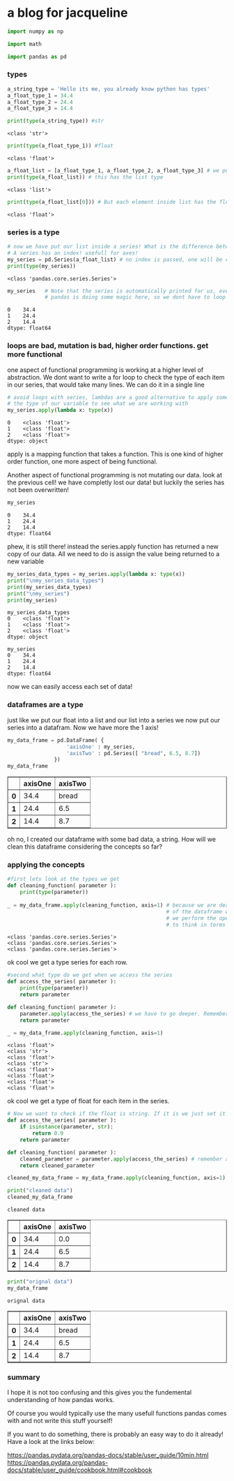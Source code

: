 # a blog for jacqueline 


```python
import numpy as np
```


```python
import math
```


```python
import pandas as pd
```

### types


```python
a_string_type = 'Hello its me, you already know python has types'
a_float_type_1 = 34.4 
a_float_type_2 = 24.4 
a_float_type_3 = 14.4 
```


```python
print(type(a_string_type)) #str
```

    <class 'str'>
    


```python
print(type(a_float_type_1)) #float
```

    <class 'float'>
    


```python
a_float_list = [a_float_type_1, a_float_type_2, a_float_type_3] # we put our floats inside the list
print(type(a_float_list)) # this has the list type
```

    <class 'list'>
    


```python
print(type(a_float_list[0])) # But each element inside list has the float type
```

    <class 'float'>
    

###  series is a type


```python
# now we have put our list inside a series! What is the difference between an array / ndarray and a series?
# A series has an index! usefull for axes!
my_series = pd.Series(a_float_list) # no index is passed, one will be created having values [0, ..., len(data) - 1].
print(type(my_series))
```

    <class 'pandas.core.series.Series'>
    


```python
my_series   # Note that the series is automatically printed for us, even though we dont use the print function
            # pandas is doing some magic here, so we dont have to loop through the series and print each index and element
```




    0    34.4
    1    24.4
    2    14.4
    dtype: float64



### loops are bad, mutation is bad, higher order functions. get more functional 
one aspect of functional programming is working at a higher level of abstraction. We dont want to write a for loop to check the type of each item in our series, that would take many lines. We can do it in a single line


```python
# avoid loops with series, lambdas are a good alternative to apply some function to each values, first lets check 
# the type of our variable to see what we are working with
my_series.apply(lambda x: type(x))
```




    0    <class 'float'>
    1    <class 'float'>
    2    <class 'float'>
    dtype: object



apply is a mapping function that takes a function. This is one kind of higher order function, one more aspect of being functional.

Another aspect of functional programming is not mutating our data. look at the previous cell! we have completly lost our data! but luckily the series has not been overwritten!


```python
my_series
```




    0    34.4
    1    24.4
    2    14.4
    dtype: float64



phew, it is still there! instead the series.apply function has returned a new copy of our data. All we need to do is assign the value being returned to a new variable


```python
my_series_data_types = my_series.apply(lambda x: type(x))
print("\nmy_series_data_types")
print(my_series_data_types)
print("\nmy_series")
print(my_series)
```

    
    my_series_data_types
    0    <class 'float'>
    1    <class 'float'>
    2    <class 'float'>
    dtype: object
    
    my_series
    0    34.4
    1    24.4
    2    14.4
    dtype: float64
    

now we can easily access each set of data!

### dataframes are a type
just like we put our float into a list and our list into a series we now put our series into a datafram. Now we have more the 1 axis!


```python
my_data_frame = pd.DataFrame( {
                   'axisOne' : my_series, 
                   'axisTwo' : pd.Series([ "bread", 6.5, 8.7])
               })
my_data_frame
```




<div>
<style scoped>
    .dataframe tbody tr th:only-of-type {
        vertical-align: middle;
    }

    .dataframe tbody tr th {
        vertical-align: top;
    }

    .dataframe thead th {
        text-align: right;
    }
</style>
<table border="1" class="dataframe">
  <thead>
    <tr style="text-align: right;">
      <th></th>
      <th>axisOne</th>
      <th>axisTwo</th>
    </tr>
  </thead>
  <tbody>
    <tr>
      <th>0</th>
      <td>34.4</td>
      <td>bread</td>
    </tr>
    <tr>
      <th>1</th>
      <td>24.4</td>
      <td>6.5</td>
    </tr>
    <tr>
      <th>2</th>
      <td>14.4</td>
      <td>8.7</td>
    </tr>
  </tbody>
</table>
</div>



oh no, I created our dataframe with some bad data, a string. How will we clean this dataframe considering the concepts so far?

### applying the concepts


```python
#first lets look at the types we get
def cleaning_function( parameter ):
    print(type(parameter))
    
_ = my_data_frame.apply(cleaning_function, axis=1) # because we are dealing with multiple axes 
                                                   # of the dataframe we should specify which axis
                                                   # we perform the operation on, for me it is easier
                                                   # to think in terms of each row, 
```

    <class 'pandas.core.series.Series'>
    <class 'pandas.core.series.Series'>
    <class 'pandas.core.series.Series'>
    

ok cool we get a type series for each row.


```python
#second what type do we get when we access the series
def access_the_series( parameter ):
    print(type(parameter))
    return parameter

def cleaning_function( parameter ):
    parameter.apply(access_the_series) # we have to go deeper. Remember this is a series
    return parameter 

_ = my_data_frame.apply(cleaning_function, axis=1)

```

    <class 'float'>
    <class 'str'>
    <class 'float'>
    <class 'str'>
    <class 'float'>
    <class 'float'>
    <class 'float'>
    <class 'float'>
    

ok cool we get a type of float for each item in the series.


```python
# Now we want to check if the float is string. If it is we just set it to 0 right?
def access_the_series( parameter ):
    if isinstance(parameter, str):
        return 0.0
    return parameter

def cleaning_function( parameter ):
    cleaned_parameter = parameter.apply(access_the_series) # remember a copy is made, no mutations of the series
    return cleaned_parameter 

cleaned_my_data_frame = my_data_frame.apply(cleaning_function, axis=1)

```


```python
print("cleaned data")
cleaned_my_data_frame
```

    cleaned data
    




<div>
<style scoped>
    .dataframe tbody tr th:only-of-type {
        vertical-align: middle;
    }

    .dataframe tbody tr th {
        vertical-align: top;
    }

    .dataframe thead th {
        text-align: right;
    }
</style>
<table border="1" class="dataframe">
  <thead>
    <tr style="text-align: right;">
      <th></th>
      <th>axisOne</th>
      <th>axisTwo</th>
    </tr>
  </thead>
  <tbody>
    <tr>
      <th>0</th>
      <td>34.4</td>
      <td>0.0</td>
    </tr>
    <tr>
      <th>1</th>
      <td>24.4</td>
      <td>6.5</td>
    </tr>
    <tr>
      <th>2</th>
      <td>14.4</td>
      <td>8.7</td>
    </tr>
  </tbody>
</table>
</div>




```python
print("orignal data")
my_data_frame
```

    orignal data
    




<div>
<style scoped>
    .dataframe tbody tr th:only-of-type {
        vertical-align: middle;
    }

    .dataframe tbody tr th {
        vertical-align: top;
    }

    .dataframe thead th {
        text-align: right;
    }
</style>
<table border="1" class="dataframe">
  <thead>
    <tr style="text-align: right;">
      <th></th>
      <th>axisOne</th>
      <th>axisTwo</th>
    </tr>
  </thead>
  <tbody>
    <tr>
      <th>0</th>
      <td>34.4</td>
      <td>bread</td>
    </tr>
    <tr>
      <th>1</th>
      <td>24.4</td>
      <td>6.5</td>
    </tr>
    <tr>
      <th>2</th>
      <td>14.4</td>
      <td>8.7</td>
    </tr>
  </tbody>
</table>
</div>



### summary
I hope it is not too confusing and this gives you the fundemental understanding of how pandas works.

Of course you would typically use the many usefull functions pandas comes with and not write this stuff yourself!

If you want to do something, there is probably an easy way to do it already! Have a look at the links below:

https://pandas.pydata.org/pandas-docs/stable/user_guide/10min.html
https://pandas.pydata.org/pandas-docs/stable/user_guide/cookbook.html#cookbook




```python

```
